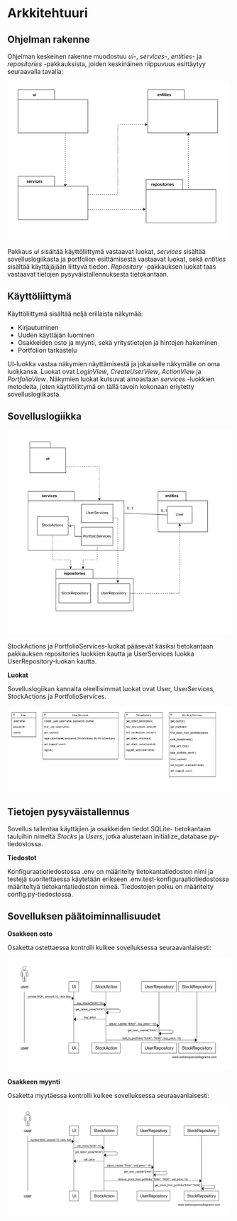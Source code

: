 # Arkkitehtuuri

## Ohjelman rakenne

Ohjelman keskeinen rakenne muodostuu _ui-_, _services-_, _entities-_ ja _repositories_ -pakkauksista, joiden keskinäinen riippuvuus esittäytyy seuraavalla tavalla:

![](./kuvat/pakkausrakenne.png)

Pakkaus _ui_ sisältää käyttöliittymä vastaavat luokat, _services_ sisältää sovelluslogiikasta ja portfolion esittämisestä vastaavat luokat, sekä _entities_ sisältää käyttäjäjään liittyvä tiedon. _Repository_ -pakkauksen luokat taas vastaavat tietojen pysyväistallennuksesta tietokantaan.

## Käyttöliittymä

Käyttöliittymä sisältää neljä erillaista näkymää:

- Kirjautuminen
- Uuden käyttäjän luominen
- Osakkeiden osto ja myynti, sekä yritystietojen ja hintojen hakeminen
- Portfolion tarkastelu

UI-luokka vastaa näkymien näyttämisestä ja jokaiselle näkymälle on oma luokkansa. Luokat ovat _LoginView_, _CreateUserView_, _ActionView_ ja _PortfolioView_. Näkymien luokat kutsuvat ainoastaan _services_ -luokkien metodeita, joten käyttöliittymä on tällä tavoin kokonaan eriytetty sovelluslogiikasta. 

## Sovelluslogiikka


![](./kuvat/luokka_pakkaus_kaavio.png)

StockActions ja PortfolioServices-luokat pääsevät käsiksi tietokantaan pakkauksen repositories luokkien kautta ja UserServices luokka UserRepository-luokan kautta.   

**Luokat**

Sovelluslogiikan kannalta oleellisimmat luokat ovat User, UserServices, StockActions ja PortfolioServices.

![Luokkakaavio](./kuvat/luokat.png)

## Tietojen pysyväistallennus

Sovellus tallentaa käyttäjien ja osakkeiden tiedot SQLite- tietokantaan tauluihin nimeltä _Stocks_ ja _Users_, jotka alustetaan initialize_database.py-tiedostossa.

**Tiedostot**

Konfiguraatiotiedostossa .env on määritelty tietokantatiedoston nimi ja testejä suoritettaessa käytetään erikseen .env.test-konfiguraatiotiedostossa määriteltyä tietokantatiedoston nimeä. Tiedostojen polku on määritelty config.py-tiedostossa.

## Sovelluksen päätoiminnallisuudet

**Osakkeen osto**

Osaketta ostettaessa kontrolli kulkee sovelluksessa seuraavanlaisesti:

![](./kuvat/buying.png)

**Osakkeen myynti**

Osaketta myytäessa kontrolli kulkee sovelluksessa seuraavanlaisesti:

![](./kuvat/selling.png)

